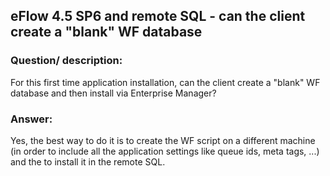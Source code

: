 ## eFlow 4.5 SP6 and remote SQL -  can the client create a "blank" WF database ##

### Question/ description: ###

For this first time application installation, can the client create a "blank" WF database and then install via Enterprise Manager? 

### Answer: ###
Yes, the best way to do it is to create the WF script on a different machine (in order to include all the application settings like queue ids, meta tags, ...) and the to install it in the remote SQL.